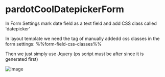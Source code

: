 # pardotCoolDatepickerForm

In Form Settings mark date field as a text field and add CSS class called 'datepicker'

In layout template we need the tag of manually addedd css classes in the form settings:  %%form-field-css-classes%%

Then we just simply use Jquery (ps script must be after <body> since it is generated first)

<link href="https://code.jquery.com/ui/1.12.1/themes/base/jquery-ui.css" rel="stylesheet" /><script src="https://code.jquery.com/jquery-1.12.4.js"></script><script src="https://code.jquery.com/ui/1.12.1/jquery-ui.js">

<body>
...
</body>
  
<script>
            $(".datepicker input").datepicker({
            	minDate: 0,
            	maxDate: "+1M",
            	dateFormat: "yy-mm-dd",
            	showAnim: "blind",
            	firstDay: 1,
            	showButtonPanel : true,
                beforeShowDay: $.datepicker.noWeekends
            });
            
             $(".datepicker input").attr('readonly', true);
            
        </script>

  
  ![image](https://user-images.githubusercontent.com/41301282/200298286-59a2c324-e5d3-4711-99e0-a12f7767e232.png)
